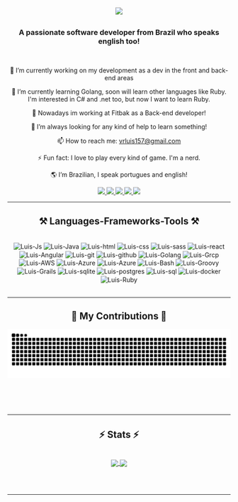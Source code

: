 <h1 align="center">
    <img src="https://readme-typing-svg.herokuapp.com/?font=Righteous&size=35&center=true&vCenter=true&width=500&height=70&duration=4000&lines=Hi+There!+👋;+I'm+Luis+Felipe!;" />
</h1>

<h3 align="center">A passionate software developer from Brazil who speaks english too!</h3>

<br/>

<div align="center">
  
🔭 I’m currently working on my development as a dev in the front and back-end areas  

🌱 I’m currently learning Golang, soon will learn other languages like Ruby. I'm interested in C# and .net too, but now I want to learn Ruby.  

👯 Nowadays im working at Fitbak as a Back-end developer! 

🤔 I’m always looking for any kind of help to learn something!   

📫 How to reach me: vrluis157@gmail.com  

⚡ Fun fact: I love to play every kind of game. I'm a nerd.  

🌎 I’m Brazilian, I speak portugues and english! 

</div>

<div align = "center"> 
  <a href="https://www.youtube.com/channel/UCPLYp5PjSwY9a3XGPqwVYRQ" target="_blank">
    <img src="https://img.shields.io/badge/YouTube-FF0000?style=for-the-badge&logo=youtube&logoColor=white" target="_blank">
  </a>
  <a href="https://www.instagram.com/vrluisin/" target="_blank">
    <img src="https://img.shields.io/badge/-Instagram-%23E4405F?style=for-the-badge&logo=instagram&logoColor=white" target="_blank">
  </a>
 	<a href="https://www.twitch.tv/lauiskkj" target="_blank">
    <img src="https://img.shields.io/badge/Twitch-9146FF?style=for-the-badge&logo=twitch&logoColor=white" target="_blank">
  </a>
  <a href = "mailto:vrluis157@gmail.com">
    <img src="https://img.shields.io/badge/-Gmail-%23333?style=for-the-badge&logo=gmail&logoColor=white" target="_blank">
  </a>
  <a href="https://www.linkedin.com/in/luis-felipe-ribeiro-vieira-6a545a261/" target="_blank"
    ><img src="https://img.shields.io/badge/-LinkedIn-%230077B5?style=for-the-badge&logo=linkedin&logoColor=white" target="_blank">
  </a>
</div>

<hr/>

<h2 align="center">⚒️ Languages-Frameworks-Tools ⚒️</h2>
<div align="center" style="display: inline_block"><br>
  <img align="center" alt="Luis-Js" height="50" width="50" src="https://cdn.jsdelivr.net/gh/devicons/devicon/icons/javascript/javascript-original.svg">
  <img align="center" alt="Luis-Java" height="50" width="50" src="https://cdn.jsdelivr.net/gh/devicons/devicon/icons/java/java-original.svg">
  <img align="center" alt="Luis-html" height="50" width="50" src="https://cdn.jsdelivr.net/gh/devicons/devicon/icons/html5/html5-original.svg">
  <img align="center" alt="Luis-css" height="50" width="50" src="https://cdn.jsdelivr.net/gh/devicons/devicon/icons/css3/css3-original.svg">
  <img align="center" alt="Luis-sass" height="50" width="50" src="https://cdn.jsdelivr.net/gh/devicons/devicon/icons/sass/sass-original.svg">
  <img align="center" alt="Luis-react" height="50" width="50" src="https://cdn.jsdelivr.net/gh/devicons/devicon/icons/react/react-original.svg">
  <img align="center" alt="Luis-Angular" height="50" width="50" src="https://cdn.jsdelivr.net/gh/devicons/devicon/icons/angularjs/angularjs-original.svg">
  <img align="center" alt="Luis-git" height="50" width="50" src="https://cdn.jsdelivr.net/gh/devicons/devicon/icons/git/git-original.svg">
  <img align="center" alt="Luis-github" height="50" width="50" src="https://cdn.jsdelivr.net/gh/devicons/devicon/icons/github/github-original.svg">
  <img align="center" alt="Luis-Golang" height="50" width="50" src="https://cdn.jsdelivr.net/gh/devicons/devicon@latest/icons/go/go-original.svg">
  <img align="center" alt="Luis-Grcp" height="50" width="50" src="https://cdn.jsdelivr.net/gh/devicons/devicon@latest/icons/grpc/grpc-original.svg">
  <img align="center" alt="Luis-AWS" height="50" width="50" src="https://cdn.jsdelivr.net/gh/devicons/devicon@latest/icons/amazonwebservices/amazonwebservices-original-wordmark.svg">
  <img align="center" alt="Luis-Azure" height="50" width="50" src="https://cdn.jsdelivr.net/gh/devicons/devicon@latest/icons/azure/azure-original.svg">
  <img align="center" alt="Luis-Azure" height="50" width="50" src="https://cdn.jsdelivr.net/gh/devicons/devicon@latest/icons/azuredevops/azuredevops-original.svg">
  <img align="center" alt="Luis-Bash" height="50" width="50" src="https://cdn.jsdelivr.net/gh/devicons/devicon@latest/icons/bash/bash-original.svg">
  <img align="center" alt="Luis-Groovy" height="50" width="50" src="https://cdn.jsdelivr.net/gh/devicons/devicon@latest/icons/groovy/groovy-original.svg">
  <img align="center" alt="Luis-Grails" height="50" width="50" src="https://cdn.jsdelivr.net/gh/devicons/devicon@latest/icons/grails/grails-original.svg">
  <img align="center" alt="Luis-sqlite" height="50" width="50" src="https://cdn.jsdelivr.net/gh/devicons/devicon@latest/icons/sqlite/sqlite-original.svg">
  <img align="center" alt="Luis-postgres" height="50" width="50" src="https://cdn.jsdelivr.net/gh/devicons/devicon@latest/icons/postgresql/postgresql-original.svg">
  <img align="center" alt="Luis-sql" height="50" width="50" src="https://cdn.jsdelivr.net/gh/devicons/devicon@latest/icons/sqldeveloper/sqldeveloper-original.svg">
  <img align="center" alt="Luis-docker" height="50" width="50" src="https://cdn.jsdelivr.net/gh/devicons/devicon@latest/icons/docker/docker-original.svg">
  <img align="center" alt="Luis-Ruby" height="50" width="50" src="https://cdn.jsdelivr.net/gh/devicons/devicon@latest/icons/ruby/ruby-original.svg">
    
</div>

<br/>
<hr/>

<div align="center">
<h2>🐍 My Contributions 🐍</h2>
<picture>
  <source media="(prefers-color-scheme: dark)" srcset="https://raw.githubusercontent.com/Lauiskk/Lauiskk/output/github-contribution-grid-snake-dark.svg">
  <source media="(prefers-color-scheme: light)" srcset="https://raw.githubusercontent.com/Lauiskk/Lauiskk/output/github-contribution-grid-snake.svg">
  <img alt="github contribution grid snake animation" src="https://raw.githubusercontent.com/Lauiskk/Lauiskk/output/github-contribution-grid-snake.svg">
</picture>

  <br/><br/><br/>
</div>

<hr/>

<h2 align="center">⚡ Stats ⚡</h2>

<br>

<div align= "center">
  <a href="https://github.com/Lauiskk">
    <img height=200 align="center" src="https://github-readme-stats.vercel.app/api?username=Lauiskk&show_icons=true&count_private_true&theme=tokyonight&rank_icon=github&bg_color=00000000&include_all_commits=true"/>
  </a>
  <a href="https://github.com/Lauiskk">
    <img height=200 align="center" src="https://github-readme-stats.vercel.app/api/top-langs/?username=Lauiskk&layout=compact&langs_count=20&theme=tokyonight"/>
  </a>
</div>

<br/><br/>

<hr/>
<!--[![Luis GitHub stats](https://github-readme-stats.vercel.app/api?username=Lauiskk&show_icons=true&theme=tokyonight&bg_color=00000000&include_all_commits=true&count_private_true&rank_icon=github")](https://github.com/Lauiskk/github-readme-stats)

[![Top Langs](https://github-readme-stats.vercel.app/api/top-langs/?username=Lauiskk&langs_count=20&layout=compact)](https://github.com/Lauiskk/github-readme-stats)-->



